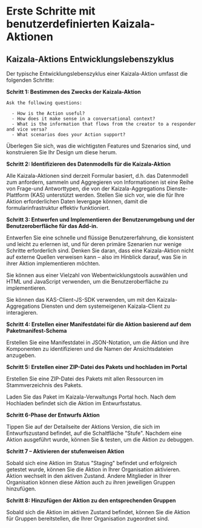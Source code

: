 # <a name="get-started-with-custom-kaizala-actions"></a>Erste Schritte mit benutzerdefinierten Kaizala-Aktionen

## <a name="kaizala-action-development-lifecycle"></a>Kaizala-Aktions Entwicklungslebenszyklus

Der typische Entwicklungslebenszyklus einer Kaizala-Aktion umfasst die folgenden Schritte:

  **Schritt 1: Bestimmen des Zwecks der Kaizala-Aktion**
    
    Ask the following questions:
    
      - How is the Action useful? 
      - How does it make sense in a conversational context?
      - What is the information that flows from the creator to a responder and vice versa?
      - What scenarios does your Action support?
    
Überlegen Sie sich, was die wichtigsten Features und Szenarios sind, und konstruieren Sie Ihr Design um diese herum.

   **Schritt 2: Identifizieren des Datenmodells für die Kaizala-Aktion**

Alle Kaizala-Aktionen sind derzeit Formular basiert, d.h. das Datenmodell zum anfordern, sammeln und Aggregieren von Informationen ist eine Reihe von Frage-und Antworttypen, die von der Kaizala-Aggregations Dienste-Plattform (KAS) unterstützt werden. Stellen Sie sich vor, wie die für Ihre Aktion erforderlichen Daten levergage können, damit die formularinfrastruktur effektiv funktioniert.

   **Schritt 3: Entwerfen und Implementieren der Benutzerumgebung und der Benutzeroberfläche für das Add-in.**

Entwerfen Sie eine schnelle und flüssige Benutzererfahrung, die konsistent und leicht zu erlernen ist, und für deren primäre Szenarien nur wenige Schritte erforderlich sind. Denken Sie daran, dass eine Kaizala-Aktion nicht auf externe Quellen verweisen kann – also im Hinblick darauf, was Sie in ihrer Aktion implementieren möchten.

Sie können aus einer Vielzahl von Webentwicklungstools auswählen und HTML und JavaScript verwenden, um die Benutzeroberfläche zu implementieren.

Sie können das KAS-Client-JS-SDK verwenden, um mit den Kaizala-Aggregations Diensten und dem systemeigenen Kaizala-Client zu interagieren. 

   **Schritt 4: Erstellen einer Manifestdatei für die Aktion basierend auf dem Paketmanifest-Schema**

Erstellen Sie eine Manifestdatei in JSON-Notation, um die Aktion und ihre Komponenten zu identifizieren und die Namen der Ansichtsdateien anzugeben.

**Schritt 5: Erstellen einer ZIP-Datei des Pakets und hochladen im Portal**

Erstellen Sie eine ZIP-Datei des Pakets mit allen Ressourcen im Stammverzeichnis des Pakets.

Laden Sie das Paket im Kaizala-Verwaltungs Portal hoch. Nach dem Hochladen befindet sich die Aktion im Entwurfsstatus.

**Schritt 6-Phase der Entwurfs Aktion**

Tippen Sie auf der Detailseite der Aktions Version, die sich im Entwurfszustand befindet, auf die Schaltfläche "Stufe". Nachdem eine Aktion ausgeführt wurde, können Sie & testen, um die Aktion zu debuggen. 

 **Schritt 7 – Aktivieren der stufenweisen Aktion**

Sobald sich eine Aktion im Status "Staging" befindet und erfolgreich getestet wurde, können Sie die Aktion in Ihrer Organisation aktivieren. Aktion wechselt in den aktiven Zustand. Andere Mitglieder in Ihrer Organisation können diese Aktion auch zu ihren jeweiligen Gruppen hinzufügen.

  **Schritt 8: Hinzufügen der Aktion zu den entsprechenden Gruppen**

Sobald sich die Aktion im aktiven Zustand befindet, können Sie die Aktion für Gruppen bereitstellen, die Ihrer Organisation zugeordnet sind. 

